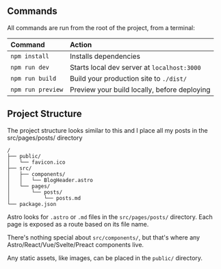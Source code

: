 ## Commands

All commands are run from the root of the project, from a terminal:

| Command           | Action                                       |
|:----------------  |:-------------------------------------------- |
| `npm install`     | Installs dependencies                        |
| `npm run dev`     | Starts local dev server at `localhost:3000`  |
| `npm run build`   | Build your production site to `./dist/`      |
| `npm run preview` | Preview your build locally, before deploying |

## Project Structure

The project structure looks similar to this and I place all my posts in the src/pages/posts/ directory

```
/
├── public/
│   └── favicon.ico
├── src/
│   ├── components/
│   │   └── BlogHeader.astro
│   └── pages/
│       └── posts/
│           └── posts.md
└── package.json
```

Astro looks for `.astro` or `.md` files in the `src/pages/posts/` directory. Each page is exposed as a route based on its file name.

There's nothing special about `src/components/`, but that's where any Astro/React/Vue/Svelte/Preact components live.

Any static assets, like images, can be placed in the `public/` directory.


